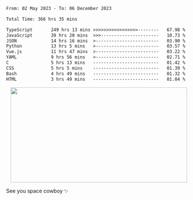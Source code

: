 
 <!--START_SECTION:waka-->

```txt
From: 02 May 2023 - To: 06 December 2023

Total Time: 366 hrs 35 mins

TypeScript       249 hrs 13 mins >>>>>>>>>>>>>>>>>--------   67.98 %
JavaScript       39 hrs 20 mins  >>>----------------------   10.73 %
JSON             14 hrs 16 mins  >------------------------   03.90 %
Python           13 hrs 5 mins   >------------------------   03.57 %
Vue.js           11 hrs 47 mins  >------------------------   03.22 %
YAML             9 hrs 56 mins   >------------------------   02.71 %
C                5 hrs 13 mins   -------------------------   01.42 %
CSS              5 hrs 5 mins    -------------------------   01.39 %
Bash             4 hrs 49 mins   -------------------------   01.32 %
HTML             3 hrs 49 mins   -------------------------   01.04 %
```

<!--END_SECTION:waka-->
 
 
 <!--
 <p align="center">
           <img src="https://wakatime.com/share/@b21fb822-1b1e-4a56-b3ac-d647f03795fd/3d8fc332-54a6-4d29-9469-965955d6e018.svg"/>
 </p>
 <p align="center">
  <img src="https://wakatime.com/share/@b21fb822-1b1e-4a56-b3ac-d647f03795fd/5d7b153c-4137-40c1-8270-25e516f9619c.svg"/>
 </p>
 -->
 <div style="display: flex; width: 100%; justify-content:center;">
   <img align="center" src="https://media.giphy.com/media/11KzOet1ElBDz2/giphy.gif" width="480" height="258" /> 

 </div>

See you space cowboy ✨ 


 
